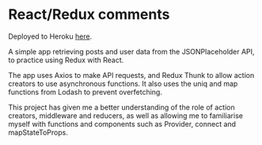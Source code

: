 # React/Redux comments

Deployed to Heroku <a href = "https://young-reaches-78823.herokuapp.com/">here</a>.

A simple app retrieving posts and user data from the JSONPlaceholder API, to practice using Redux with React.

The app uses Axios to make API requests, and Redux Thunk to allow action creators to use asynchronous functions.  It also uses the uniq and map functions from Lodash to prevent overfetching.

This project has given me a better understanding of the role of action creators, middleware and reducers, as well as allowing me to familiarise myself with functions and components such as Provider, connect and mapStateToProps.